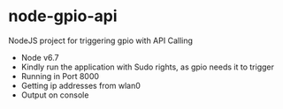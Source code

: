 # node-gpio-api
NodeJS project for triggering gpio with API Calling

- Node v6.7
- Kindly run the application with Sudo rights, as gpio needs it to trigger
- Running in Port 8000
- Getting ip addresses from wlan0
- Output on console
